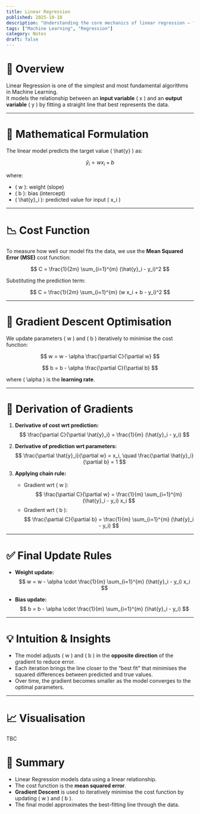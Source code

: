 ```yaml
---
title: Linear Regression
published: 2025-10-18
description: "Understanding the core mechanics of linear regression — from hypothesis to gradient updates."
tags: ["Machine Learning", "Regression"]
category: Notes
draft: false
---
```


# 🧠 Overview

Linear Regression is one of the simplest and most fundamental algorithms in Machine Learning.  
It models the relationship between an **input variable** \( x \) and an **output variable** \( y \) by fitting a straight line that best represents the data.

---

# 🔢 Mathematical Formulation

The linear model predicts the target value \( \hat{y} \) as:

$$
\hat{y}_i = w x_i + b
$$

where:
- \( w \): weight (slope)  
- \( b \): bias (intercept)  
- \( \hat{y}_i \): predicted value for input \( x_i \)

---

# 📉 Cost Function

To measure how well our model fits the data, we use the **Mean Squared Error (MSE)** cost function:

$$
C = \frac{1}{2m} \sum_{i=1}^{m} (\hat{y}_i - y_i)^2
$$

Substituting the prediction term:

$$
C = \frac{1}{2m} \sum_{i=1}^{m} (w x_i + b - y_i)^2
$$

---

# 🔁 Gradient Descent Optimisation

We update parameters \( w \) and \( b \) iteratively to minimise the cost function:

$$
w = w - \alpha \frac{\partial C}{\partial w}
$$

$$
b = b - \alpha \frac{\partial C}{\partial b}
$$

where \( \alpha \) is the **learning rate**.

---

# 🧩 Derivation of Gradients

1. **Derivative of cost wrt prediction:**
   $$
   \frac{\partial C}{\partial \hat{y}_i} = \frac{1}{m} (\hat{y}_i - y_i)
   $$

2. **Derivative of prediction wrt parameters:**
   $$
   \frac{\partial \hat{y}_i}{\partial w} = x_i, \quad \frac{\partial \hat{y}_i}{\partial b} = 1
   $$

3. **Applying chain rule:**
   - Gradient wrt \( w \):
     $$
     \frac{\partial C}{\partial w} = \frac{1}{m} \sum_{i=1}^{m} (\hat{y}_i - y_i) x_i
     $$
   - Gradient wrt \( b \):
     $$
     \frac{\partial C}{\partial b} = \frac{1}{m} \sum_{i=1}^{m} (\hat{y}_i - y_i)
     $$

---

# ✅ Final Update Rules

- **Weight update:**
  $$
  w = w - \alpha \cdot \frac{1}{m} \sum_{i=1}^{m} (\hat{y}_i - y_i) x_i
  $$

- **Bias update:**
  $$
  b = b - \alpha \cdot \frac{1}{m} \sum_{i=1}^{m} (\hat{y}_i - y_i)
  $$

---

# 💡 Intuition & Insights

- The model adjusts \( w \) and \( b \) in the **opposite direction** of the gradient to reduce error.  
- Each iteration brings the line closer to the “best fit” that minimises the squared differences between predicted and true values.  
- Over time, the gradient becomes smaller as the model converges to the optimal parameters.

---

# 📈 Visualisation

TBC


# 🧭 Summary

- Linear Regression models data using a linear relationship.  
- The cost function is the **mean squared error**.  
- **Gradient Descent** is used to iteratively minimise the cost function by updating \( w \) and \( b \).  
- The final model approximates the best-fitting line through the data.

